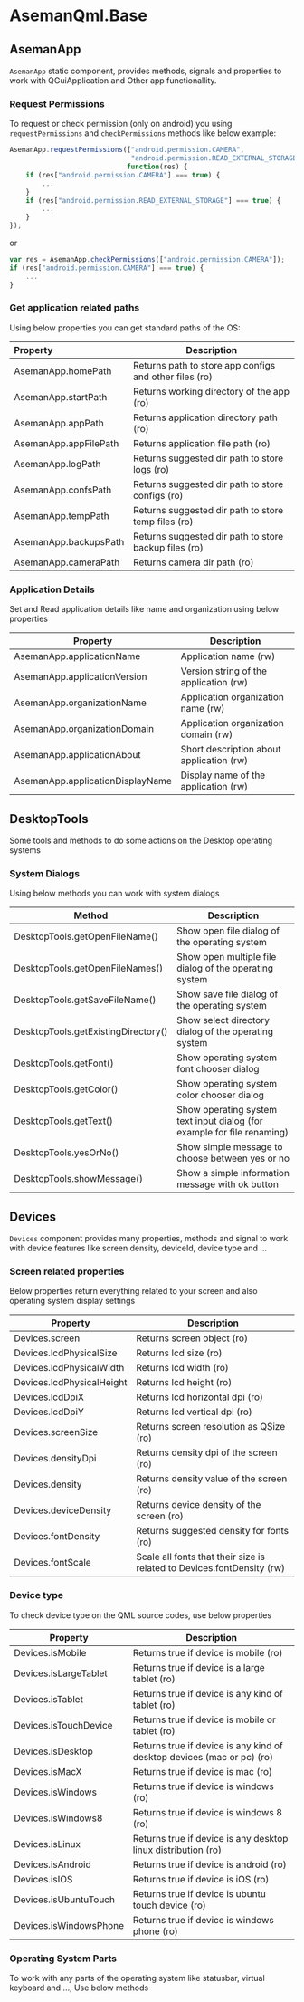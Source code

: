 # AsemanQml.Base

 ## AsemanApp

`AsemanApp` static component, provides methods, signals and properties to work with QGuiApplication and Other app functionallity.

### Request Permissions

To request or check permission (only on android) you using `requestPermissions` and `checkPermissions` methods like below example:

````js
AsemanApp.requestPermissions(["android.permission.CAMERA", 
                              "android.permission.READ_EXTERNAL_STORAGE"], 
                             function(res) {
    if (res["android.permission.CAMERA"] === true) {
        ...
    }
    if (res["android.permission.READ_EXTERNAL_STORAGE"] === true) {
        ...
    }
});
````

or

```js
var res = AsemanApp.checkPermissions(["android.permission.CAMERA"]);
if (res["android.permission.CAMERA"] === true) {
    ...
}
```

### Get application related paths

Using below properties you can get standard paths of the OS:

| Property              | Description                                            |
| :-------------------- | ------------------------------------------------------ |
| AsemanApp.homePath    | Returns path to store app configs and other files (ro) |
| AsemanApp.startPath   | Returns working directory of the app (ro)              |
| AsemanApp.appPath     | Returns application directory path (ro)                |
| AsemanApp.appFilePath | Returns application file path (ro)                     |
| AsemanApp.logPath     | Returns suggested dir path to store logs (ro)          |
| AsemanApp.confsPath   | Returns suggested dir path to store configs (ro)       |
| AsemanApp.tempPath    | Returns suggested dir path to store temp files (ro)    |
| AsemanApp.backupsPath | Returns suggested dir path to store backup files (ro)  |
| AsemanApp.cameraPath  | Returns camera dir path (ro)                           |

### Application Details

Set and Read application details like name and organization using below properties

| Property                         | Description                              |
| -------------------------------- | ---------------------------------------- |
| AsemanApp.applicationName        | Application name (rw)                    |
| AsemanApp.applicationVersion     | Version string of the application (rw)   |
| AsemanApp.organizationName       | Application organization name (rw)       |
| AsemanApp.organizationDomain     | Application organization domain (rw)     |
| AsemanApp.applicationAbout       | Short description about application (rw) |
| AsemanApp.applicationDisplayName | Display name of the application (rw)     |

## DesktopTools

Some tools and methods to do some actions on the Desktop operating systems

### System Dialogs

Using below methods you can work with system dialogs

| Method                              | Description                                                  |
| ----------------------------------- | ------------------------------------------------------------ |
| DesktopTools.getOpenFileName()      | Show open file dialog of the operating system                |
| DesktopTools.getOpenFileNames()     | Show open multiple file dialog of the operating system       |
| DesktopTools.getSaveFileName()      | Show save file dialog of the operating system                |
| DesktopTools.getExistingDirectory() | Show select directory dialog of the operating system         |
| DesktopTools.getFont()              | Show operating system font chooser dialog                    |
| DesktopTools.getColor()             | Show operating system color chooser dialog                   |
| DesktopTools.getText()              | Show operating system text input dialog (for example for file renaming) |
| DesktopTools.yesOrNo()              | Show simple message to choose between yes or no              |
| DesktopTools.showMessage()          | Show a simple information message with ok button             |

## Devices

`Devices` component provides many properties, methods and signal to work with device features like screen density, deviceId, device type and ...

### Screen related properties

Below properties return everything related to your screen and also operating system display settings

| Property                  | Description                                                  |
| ------------------------- | ------------------------------------------------------------ |
| Devices.screen            | Returns screen object (ro)                                   |
| Devices.lcdPhysicalSize   | Returns lcd size (ro)                                        |
| Devices.lcdPhysicalWidth  | Returns lcd width (ro)                                       |
| Devices.lcdPhysicalHeight | Returns lcd height (ro)                                      |
| Devices.lcdDpiX           | Returns lcd horizontal dpi (ro)                              |
| Devices.lcdDpiY           | Returns lcd vertical dpi (ro)                                |
| Devices.screenSize        | Returns screen resolution as QSize (ro)                      |
| Devices.densityDpi        | Returns density dpi of the screen (ro)                       |
| Devices.density           | Returns density value of the screen (ro)                     |
| Devices.deviceDensity     | Returns device density of the screen (ro)                    |
| Devices.fontDensity       | Returns suggested density for fonts (ro)                     |
| Devices.fontScale         | Scale all fonts that their size is related to Devices.fontDensity (rw) |

### Device type

To check device type on the QML source codes, use below properties

| Property               | Description                                                  |
| ---------------------- | ------------------------------------------------------------ |
| Devices.isMobile       | Returns true if device is mobile (ro)                        |
| Devices.isLargeTablet  | Returns true if device is a large tablet (ro)                |
| Devices.isTablet       | Returns true if device is any kind of tablet (ro)            |
| Devices.isTouchDevice  | Returns true if device is mobile or tablet (ro)              |
| Devices.isDesktop      | Returns true if device is any kind of desktop devices (mac or pc) (ro) |
| Devices.isMacX         | Returns true if device is mac (ro)                           |
| Devices.isWindows      | Returns true if device is windows (ro)                       |
| Devices.isWindows8     | Returns true if device is windows 8 (ro)                     |
| Devices.isLinux        | Returns true if device is any desktop linux distribution (ro) |
| Devices.isAndroid      | Returns true if device is android (ro)                       |
| Devices.isIOS          | Returns true if device is iOS (ro)                           |
| Devices.isUbuntuTouch  | Returns true if device is ubuntu touch device (ro)           |
| Devices.isWindowsPhone | Returns true if device is windows phone (ro)                 |

### Operating System Parts

To work with any parts of the operating system like statusbar, virtual keyboard and ..., Use below methods